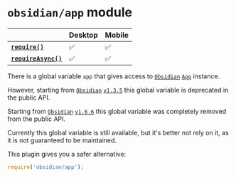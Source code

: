 # `obsidian/app` module

|                                       | Desktop | Mobile |
| ------------------------------------- | ------- | ------ |
| **[`require()`][require]**           | ✅       | ✅      |
| **[`requireAsync()`][requireAsync]** | ✅       | ✅      |

There is a global variable `app` that gives access to [`Obsidian`][Obsidian] [`App`][App] instance.

However, starting from [`Obsidian`][Obsidian] [`v1.3.5`](https://github.com/obsidianmd/obsidian-api/commit/7646586acccf76f877b64111b2398938acc1d53e#diff-0eaea5db2513fdc5fe65d534d3591db5b577fe376925187c8a624124632b7466R4708) this global variable is deprecated in the public API.

Starting from [`Obsidian`][Obsidian] [`v1.6.6`](https://github.com/obsidianmd/obsidian-api/commit/f20b17e38ccf12a8d7f62231255cb0608436dfbf#diff-0eaea5db2513fdc5fe65d534d3591db5b577fe376925187c8a624124632b7466L4950-L4959) this global variable was completely removed from the public API.

Currently this global variable is still available, but it's better not rely on it, as it is not guaranteed to be maintained.

This plugin gives you a safer alternative:

```js
require('obsidian/app');
```

[App]: https://docs.obsidian.md/Reference/TypeScript+API/App
[Obsidian]: https://obsidian.md/
[require]: ./core-functions.md#require
[requireAsync]: ./core-functions.md#requireasync
